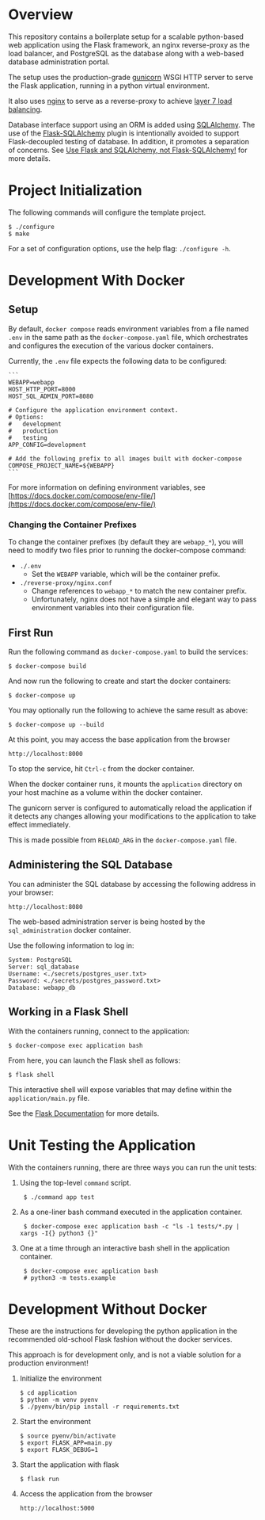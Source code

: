 # Overview

This repository contains a boilerplate setup for a scalable python-based web
application using the Flask framework, an nginx reverse-proxy as the load
balancer, and PostgreSQL as the database along with a web-based database
administration portal.

The setup uses the production-grade [gunicorn](https://gunicorn.org/) WSGI HTTP
server to serve the Flask application, running in a python virtual environment.

It also uses [nginx](https://www.nginx.com/) to serve as a reverse-proxy
to achieve [layer 7 load balancing](https://www.nginx.com/resources/glossary/layer-7-load-balancing/).

Database interface support using an ORM is added using [SQLAlchemy](https://www.sqlalchemy.org).
The use of the [Flask-SQLAlchemy](https://github.com/pallets/flask-sqlalchemy)
plugin is intentionally avoided to support Flask-decoupled testing of database.
In addition, it promotes a separation of concerns.
See [Use Flask and SQLAlchemy, not Flask-SQLAlchemy!](https://towardsdatascience.com/use-flask-and-sqlalchemy-not-flask-sqlalchemy-5a64fafe22a4)
for more details.


# Project Initialization

The following commands will configure the template project.

    $ ./configure
    $ make

For a set of configuration options, use the help flag: `./configure -h`.


# Development With Docker

## Setup

By default, `docker compose` reads environment variables from a file named
`.env` in the same path as the `docker-compose.yaml` file, which orchestrates
and configures the execution of the various docker containers.

Currently, the `.env` file expects the following data to be configured:

    ```
    WEBAPP=webapp
    HOST_HTTP_PORT=8000
    HOST_SQL_ADMIN_PORT=8080

    # Configure the application environment context.
    # Options:
    #   development
    #   production
    #   testing
    APP_CONFIG=development

    # Add the following prefix to all images built with docker-compose
    COMPOSE_PROJECT_NAME=${WEBAPP}
    ```

For more information on defining environment variables, see
[https://docs.docker.com/compose/env-file/](https://docs.docker.com/compose/env-file/)

### Changing the Container Prefixes

To change the container prefixes (by default they are `webapp_*`), you will need
to modify two files prior to running the docker-compose command:

*  `./.env`
    * Set the `WEBAPP` variable, which will be the container prefix.
*  `./reverse-proxy/nginx.conf`
    * Change references to `webapp_*` to match the new container prefix.
    * Unfortunately, nginx does not have a simple and elegant way to pass
      environment variables into their configuration file.


## First Run

Run the following command as `docker-compose.yaml` to build the services:

    $ docker-compose build

And now run the following to create and start the docker containers:

    $ docker-compose up

You may optionally run the following to achieve the same result as above:

    $ docker-compose up --build

At this point, you may access the base application from the browser

    http://localhost:8000

To stop the service, hit `Ctrl-c` from the docker container.

When the docker container runs, it mounts the `application` directory on your
host machine as a volume within the docker container.

The gunicorn server is configured to automatically reload the application if it
detects any changes allowing your modifications to the application to take
effect immediately.

This is made possible from `RELOAD_ARG` in the `docker-compose.yaml` file.


## Administering the SQL Database

You can administer the SQL database by accessing the following address in your
browser:

    http://localhost:8080

The web-based administration server is being hosted by the `sql_administration`
docker container.

Use the following information to log in:

    System: PostgreSQL
    Server: sql_database
    Username: <./secrets/postgres_user.txt>
    Password: <./secrets/postgres_password.txt>
    Database: webapp_db


## Working in a Flask Shell

With the containers running, connect to the application:

    $ docker-compose exec application bash

From here, you can launch the Flask shell as follows:

    $ flask shell

This interactive shell will expose variables that may define within the
`application/main.py` file.

See the [Flask Documentation](https://flask.palletsprojects.com/en/1.1.x/cli/#open-a-shell)
for more details.


# Unit Testing the Application

With the containers running, there are three ways you can run the unit tests:

1. Using the top-level `command` script.

        $ ./command app test

2. As a one-liner bash command executed in the application container.

        $ docker-compose exec application bash -c "ls -1 tests/*.py | xargs -I{} python3 {}"

3. One at a time through an interactive bash shell in the application container.

        $ docker-compose exec application bash
        # python3 -m tests.example


# Development Without Docker

These are the instructions for developing the python application in the
recommended old-school Flask fashion without the docker services.

This approach is for development only, and is not a viable solution for a production
environment!

1.  Initialize the environment

        $ cd application
        $ python -m venv pyenv
        $ ./pyenv/bin/pip install -r requirements.txt

2.  Start the environment

        $ source pyenv/bin/activate
        $ export FLASK_APP=main.py
        $ export FLASK_DEBUG=1

3.  Start the application with flask

        $ flask run

4.  Access the application from the browser

        http://localhost:5000
